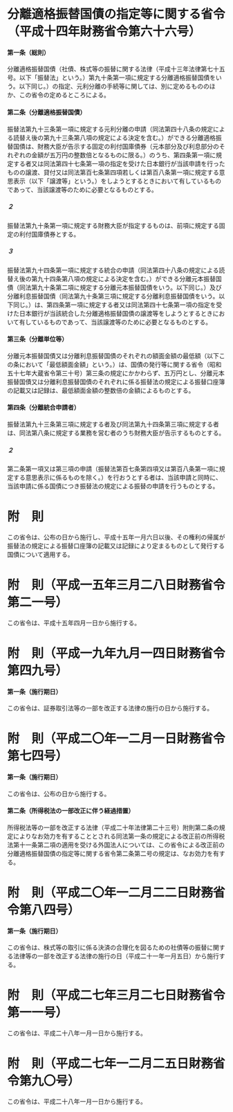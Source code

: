 # 分離適格振替国債の指定等に関する省令（平成十四年財務省令第六十六号）
#### 第一条（総則）
分離適格振替国債（社債、株式等の振替に関する法律（平成十三年法律第七十五号。以下「振替法」という。）第九十条第一項に規定する分離適格振替国債をいう。以下同じ。）の指定、元利分離の手続等に関しては、別に定めるもののほか、この省令の定めるところによる。
#### 第二条（分離適格振替国債）
振替法第九十三条第一項に規定する元利分離の申請（同法第四十八条の規定による読替え後の第九十三条第八項の規定による決定を含む。）ができる分離適格振替国債は、財務大臣が告示する固定の利付国庫債券（元本部分及び利息部分のそれぞれの金額が五万円の整数倍となるものに限る。）のうち、第四条第一項に規定する者又は同法第四十七条第一項の指定を受けた日本銀行が当該申請を行ったものの譲渡、貸付又は同法第百七条第四項若しくは第百八条第一項に規定する意思表示（以下「譲渡等」という。）をしようとするときにおいて有しているものであって、当該譲渡等のために必要となるものとする。
##### ２
振替法第九十条第一項に規定する財務大臣が指定するものは、前項に規定する固定の利付国庫債券とする。
##### ３
振替法第九十四条第一項に規定する統合の申請（同法第四十八条の規定による読替え後の第九十四条第八項の規定による決定を含む。）ができる分離元本振替国債（同法第九十条第二項に規定する分離元本振替国債をいう。以下同じ。）及び分離利息振替国債（同法第九十条第三項に規定する分離利息振替国債をいう。以下同じ。）は、第四条第一項に規定する者又は同法第四十七条第一項の指定を受けた日本銀行が当該統合した分離適格振替国債の譲渡等をしようとするときにおいて有しているものであって、当該譲渡等のために必要となるものとする。
#### 第三条（分離単位等）
分離元本振替国債又は分離利息振替国債のそれぞれの額面金額の最低額（以下この条において「最低額面金額」という。）は、国債の発行等に関する省令（昭和五十七年大蔵省令第三十号）第三条の規定にかかわらず、五万円とし、分離元本振替国債又は分離利息振替国債のそれぞれに係る振替法の規定による振替口座簿の記載又は記録は、最低額面金額の整数倍の金額によるものとする。
#### 第四条（分離統合申請者）
振替法第九十三条第三項に規定する者及び同法第九十四条第三項に規定する者は、同法第八条に規定する業務を営む者のうち財務大臣が告示するものとする。
##### ２
第二条第一項又は第三項の申請（振替法第百七条第四項又は第百八条第一項に規定する意思表示に係るものを除く。）を行おうとする者は、当該申請と同時に、当該申請に係る国債につき振替法の規定による振替の申請を行うものとする。
# 附　則
この省令は、公布の日から施行し、平成十五年一月六日以後、その権利の帰属が振替法の規定による振替口座簿の記載又は記録により定まるものとして発行する国債について適用する。
# 附　則（平成一五年三月二八日財務省令第二一号）
この省令は、平成十五年四月一日から施行する。
# 附　則（平成一九年九月一四日財務省令第四九号）
#### 第一条（施行期日）
この省令は、証券取引法等の一部を改正する法律の施行の日から施行する。
# 附　則（平成二〇年一二月一日財務省令第七四号）
#### 第一条（施行期日）
この省令は、公布の日から施行する。
#### 第二条（所得税法の一部改正に伴う経過措置）
所得税法等の一部を改正する法律（平成二十年法律第二十三号）附則第二条の規定によりなお効力を有することとされる同法第一条の規定による改正前の所得税法第十一条第二項の適用を受ける外国法人については、この省令による改正前の分離適格振替国債の指定等に関する省令第二条第二号の規定は、なお効力を有する。
# 附　則（平成二〇年一二月二二日財務省令第八四号）
#### 第一条（施行期日）
この省令は、株式等の取引に係る決済の合理化を図るための社債等の振替に関する法律等の一部を改正する法律の施行の日（平成二十一年一月五日）から施行する。
# 附　則（平成二七年三月二七日財務省令第一一号）
この省令は、平成二十八年一月一日から施行する。
# 附　則（平成二七年一二月二五日財務省令第九〇号）
この省令は、平成二十八年一月一日から施行する。
